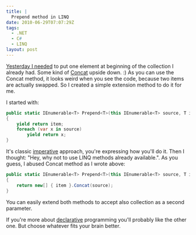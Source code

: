 ```yaml
---
title: |
  Prepend method in LINQ
date: 2010-06-29T07:07:29Z
tags:
  - .NET
  - C#
  - LINQ
layout: post
---
```

[Yesterday I needed][1] to put one element at beginning of the collection I already had. Some kind of [Concat][2] upside down. :) As you can use the Concat method, it looks weird when you see the code, because two items are actually swapped. So I created a simple extension method to do it for me.

I started with:

```csharp
public static IEnumerable<T> Prepend<T>(this IEnumerable<T> source, T item)
{
	yield return item;
	foreach (var x in source)
		yield return x;
}
```

It's classic [imperative][3] approach, you're expressing how you'll do it. Then I thought: "Hey, why not to use LINQ methods already available.". As you guess, I abused Concat method as I wrote above:

```csharp
public static IEnumerable<T> Prepend<T>(this IEnumerable<T> source, T item)
{
	return new[] { item }.Concat(source);
}
```

You can easily extend both methods to accept also collection as a second parameter.

If you're more about [declarative][4] programming you'll probably like the other one. But choose whatever fits your brain better.

[1]: http://twitter.com/cincura_net/status/17243088115
[2]: http://msdn.microsoft.com/en-us/library/bb302894.aspx
[3]: http://en.wikipedia.org/wiki/Imperative_programming
[4]: http://en.wikipedia.org/wiki/Declarative_programming